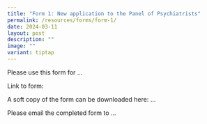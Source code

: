 ```yaml
---
title: "Form 1: New application to the Panel of Psychiatrists"
permalink: /resources/forms/form-1/
date: 2024-03-11
layout: post
description: ""
image: ""
variant: tiptap
---
```

<p>Please use this form for ...</p>
<p></p>
<p>Link to form:</p>
<p></p>
<p>A soft copy of the form can be downloaded here: ...</p>
<p></p>
<p>Please email the completed form to ...</p>